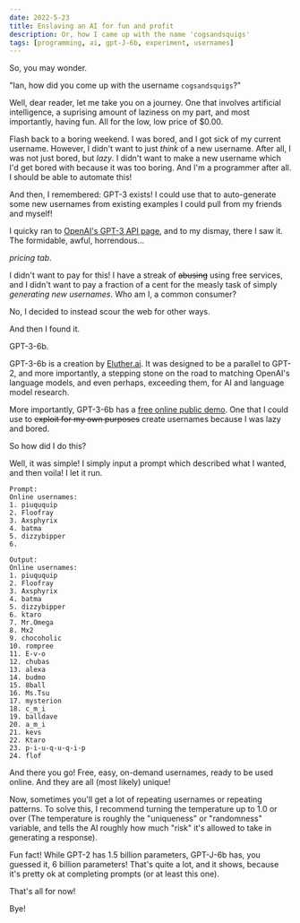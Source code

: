 ```yaml
---
date: 2022-5-23
title: Enslaving an AI for fun and profit
description: Or, how I came up with the name 'cogsandsquigs'
tags: [programming, ai, gpt-J-6b, experiment, usernames]
---
```


So, you may wonder.

"Ian, how did you come up with the username `cogsandsquigs`?"

Well, dear reader, let me take you on a journey. One that involves
artificial intelligence, a suprising amount of laziness on my part,
and most importantly, having fun. All for the low, low price of
$0.00.

Flash back to a boring weekend. I was bored, and I got sick of my
current username. However, I didn't want to just _think_ of a new
username. After all, I was not just bored, but _lazy_. I didn't want
to make a new username which I'd get bored with because it was too
boring. And I'm a programmer after all. I should be able to automate
this!

And then, I remembered: GPT-3 exists! I could use that to
auto-generate some new usernames from existing examples I could pull
from my friends and myself!

I quicky ran to [OpenAI's GPT-3 API page](https://openai.com/api),
and to my dismay, there I saw it. The formidable, awful, horrendous...

_pricing tab_.

I didn't want to pay for this! I have a streak of ~~abusing~~ using
free services, and I didn't want to pay a fraction of a cent for the
measly task of simply _generating new usernames_. Who am I, a common
consumer?

No, I decided to instead scour the web for other ways.

And then I found it.

GPT-3-6b.

GPT-3-6b is a creation by [Eluther.ai](https://eluther.ai). It was
designed to be a parallel to GPT-2, and more importantly, a stepping
stone on the road to matching OpenAI's language models, and even
perhaps, exceeding them, for AI and language model research.

More importantly, GPT-3-6b has a
[free online public demo](https://6b.eluther.ai). One that I could use
to ~~exploit for my own purposes~~ create usernames because I was
lazy and bored.

So how did I do this?

Well, it was simple! I simply input a prompt which described what I wanted,
and then voila! I let it run.

```
Prompt:
Online usernames:
1. piuququip
2. Floofray
3. Axsphyrix
4. batma
5. dizzybipper
6.

Output:
Online usernames:
1. piuququip
2. Floofray
3. Axsphyrix
4. batma
5. dizzybipper
6. ktaro
7. Mr.Omega
8. Mx2
9. chocoholic
10. rompree
11. E-v-o
12. chubas
13. alexa
14. budmo
15. 8ball
16. Ms.Tsu
17. mysterion
18. c_m_i
19. balldave
20. a_m_i
21. kevs
22. Ktaro
23. p-i-u-q-u-q-i-p
24. flof
```

And there you go! Free, easy, on-demand usernames, ready to be
used online. And they are all (most likely) unique!

Now, sometimes you'll get a lot of repeating usernames or repeating
patterns. To solve this, I recommend turning the temperature up
to 1.0 or over (The temperature is roughly the "uniqueness" or
"randomness" variable, and tells the AI roughly how much "risk"
it's allowed to take in generating a response).

Fun fact! While GPT-2 has 1.5 billion parameters, GPT-J-6b has,
you guessed it, 6 billion parameters! That's quite a lot, and it
shows, because it's pretty ok at completing prompts (or at least
this one).

That's all for now!

Bye!
